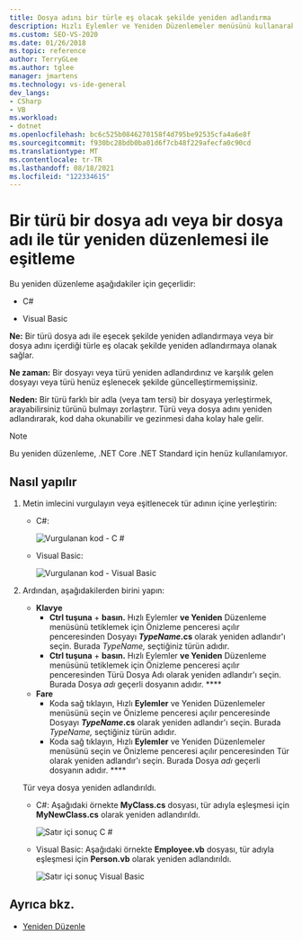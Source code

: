 ```yaml
---
title: Dosya adını bir türle eş olacak şekilde yeniden adlandırma
description: Hızlı Eylemler ve Yeniden Düzenlemeler menüsünü kullanarak bir türü dosya adı ile eş olacak şekilde yeniden adlandırmayı veya bir dosya adını içerdiği türle eşleşmesi için yeniden adlandırmayı öğrenin.
ms.custom: SEO-VS-2020
ms.date: 01/26/2018
ms.topic: reference
author: TerryGLee
ms.author: tglee
manager: jmartens
ms.technology: vs-ide-general
dev_langs:
- CSharp
- VB
ms.workload:
- dotnet
ms.openlocfilehash: bc6c525b0846270158f4d795be92535cfa4a6e8f
ms.sourcegitcommit: f930bc28bdb0ba01d6f7cb48f229afecfa0c90cd
ms.translationtype: MT
ms.contentlocale: tr-TR
ms.lasthandoff: 08/18/2021
ms.locfileid: "122334615"
---
```

# <a name="sync-a-type-to-a-filename-or-a-filename-to-a-type-refactoring"></a>Bir türü bir dosya adı veya bir dosya adı ile tür yeniden düzenlemesi ile eşitleme

Bu yeniden düzenleme aşağıdakiler için geçerlidir:

- C#

- Visual Basic

**Ne:** Bir türü dosya adı ile eşecek şekilde yeniden adlandırmaya veya bir dosya adını içerdiği türle eş olacak şekilde yeniden adlandırmaya olanak sağlar.

**Ne zaman:** Bir dosyayı veya türü yeniden adlandırdınız ve karşılık gelen dosyayı veya türü henüz eşlenecek şekilde güncelleştirmemişsiniz.

**Neden:** Bir türü farklı bir adla (veya tam tersi) bir dosyaya yerleştirmek, arayabilirsiniz türünü bulmayı zorlaştırır. Türü veya dosya adını yeniden adlandırarak, kod daha okunabilir ve gezinmesi daha kolay hale gelir.

> [!NOTE]
> Bu yeniden düzenleme, .NET Core .NET Standard için henüz kullanılamıyor.

## <a name="how-to"></a>Nasıl yapılır

1. Metin imlecini vurgulayın veya eşitlenecek tür adının içine yerleştirin:

   - C#:

       ![Vurgulanan kod - C #](media/synctype-highlight-cs.png)

   - Visual Basic:

       ![Vurgulanan kod - Visual Basic](media/synctype-highlight-vb.png)

2. Ardından, aşağıdakilerden birini yapın:

   - **Klavye**
      - **Ctrl tuşuna** + **basın.** Hızlı Eylemler **ve Yeniden** Düzenleme menüsünü tetiklemek için Önizleme penceresi açılır penceresinden Dosyayı ***TypeName*.cs** olarak yeniden adlandır'ı seçin. Burada *TypeName,* seçtiğiniz türün adıdır.
      - **Ctrl tuşuna** + **basın.** Hızlı Eylemler **ve Yeniden** Düzenleme menüsünü tetiklemek için Önizleme penceresi açılır penceresinden Türü Dosya Adı olarak yeniden adlandır'ı seçin. Burada Dosya *adı* geçerli dosyanın adıdır. ****
   - **Fare**
      - Koda sağ tıklayın, Hızlı **Eylemler** ve Yeniden Düzenlemeler menüsünü seçin ve Önizleme penceresi açılır penceresinde Dosyayı ***TypeName*.cs** olarak yeniden adlandır'ı seçin. Burada *TypeName,* seçtiğiniz türün adıdır.
      - Koda sağ tıklayın, Hızlı **Eylemler** ve Yeniden Düzenlemeler menüsünü seçin ve Önizleme penceresi açılır penceresinden Tür olarak yeniden adlandır'ı seçin. Burada Dosya *adı* geçerli dosyanın adıdır. ****

   Tür veya dosya yeniden adlandırıldı.

   - C#: Aşağıdaki örnekte **MyClass.cs** dosyası, tür adıyla eşleşmesi için **MyNewClass.cs** olarak yeniden adlandırıldı.

       ![Satır içi sonuç C #](media/synctype-result-cs.png)

   - Visual Basic: Aşağıdaki örnekte **Employee.vb** dosyası, tür adıyla eşleşmesi için **Person.vb** olarak yeniden adlandırıldı.

       ![Satır içi sonuç Visual Basic](media/synctype-result-vb.png)

## <a name="see-also"></a>Ayrıca bkz.

- [Yeniden Düzenle](../refactoring-in-visual-studio.md)
